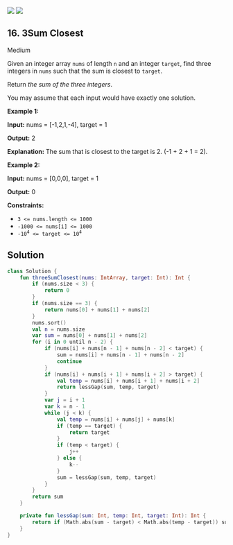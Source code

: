 [![](https://img.shields.io/github/stars/javadev/LeetCode-in-Kotlin?label=Stars&style=flat-square)](https://github.com/javadev/LeetCode-in-Kotlin)
[![](https://img.shields.io/github/forks/javadev/LeetCode-in-Kotlin?label=Fork%20me%20on%20GitHub%20&style=flat-square)](https://github.com/javadev/LeetCode-in-Kotlin/fork)

## 16\. 3Sum Closest

Medium

Given an integer array `nums` of length `n` and an integer `target`, find three integers in `nums` such that the sum is closest to `target`.

Return _the sum of the three integers_.

You may assume that each input would have exactly one solution.

**Example 1:**

**Input:** nums = [-1,2,1,-4], target = 1

**Output:** 2

**Explanation:** The sum that is closest to the target is 2. (-1 + 2 + 1 = 2).

**Example 2:**

**Input:** nums = [0,0,0], target = 1

**Output:** 0

**Constraints:**

*   `3 <= nums.length <= 1000`
*   `-1000 <= nums[i] <= 1000`
*   <code>-10<sup>4</sup> <= target <= 10<sup>4</sup></code>

## Solution

```kotlin
class Solution {
    fun threeSumClosest(nums: IntArray, target: Int): Int {
        if (nums.size < 3) {
            return 0
        }
        if (nums.size == 3) {
            return nums[0] + nums[1] + nums[2]
        }
        nums.sort()
        val n = nums.size
        var sum = nums[0] + nums[1] + nums[2]
        for (i in 0 until n - 2) {
            if (nums[i] + nums[n - 1] + nums[n - 2] < target) {
                sum = nums[i] + nums[n - 1] + nums[n - 2]
                continue
            }
            if (nums[i] + nums[i + 1] + nums[i + 2] > target) {
                val temp = nums[i] + nums[i + 1] + nums[i + 2]
                return lessGap(sum, temp, target)
            }
            var j = i + 1
            var k = n - 1
            while (j < k) {
                val temp = nums[i] + nums[j] + nums[k]
                if (temp == target) {
                    return target
                }
                if (temp < target) {
                    j++
                } else {
                    k--
                }
                sum = lessGap(sum, temp, target)
            }
        }
        return sum
    }

    private fun lessGap(sum: Int, temp: Int, target: Int): Int {
        return if (Math.abs(sum - target) < Math.abs(temp - target)) sum else temp
    }
}
```